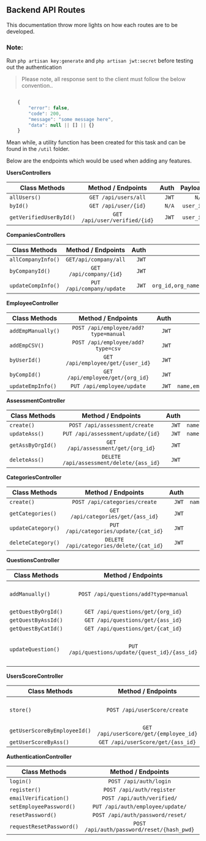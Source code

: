 ## Backend API Routes

This documentation throw more lights on how each routes are to be developed.
### Note:
Run `php artisan key:generate` and `php artisan jwt:secret` before testing out the authentication


> Please note, all response sent to the client must follow the below convention..

```js

    {
        "error": false,
        "code": 200,
        "message": "some message here",
        "data": null || [] || {}
    }

```

Mean while, a utility function has been created for this task and can be found in the `/util` folder.


Below are the endpoints which would be used when adding any features.

**UsersControllers**

| Class Methods        | Method / Endpoints    | Auth  | Payload |
| ------------- |:-------------:| -----:| -----:
| `allUsers()`  | `GET /api/users/all` |`JWT`| `N/A` |
| `byId()`      | `GET /api/user/{id}` |`N/A`|  `user_id`  |
| `getVerifiedUserById()` | `GET /api/user/verified/{id}` | `JWT` | `user_id` |

**CompaniesControllers**

| Class Methods        | Method / Endpoints    | Auth  | Payload |
| ------------- |:-------------:| -----:| -----:
|`allCompanyInfo()`| `GET/api/company/all` |`JWT`| `N/A` |
|`byCompanyId()`| `GET /api/company/{id}` |`JWT`|  `user_id`  |
|`updateCompInfo()` | `PUT /api/company/update` | `JWT` | `org_id,org_name,org_mail,org_logo` |

**EmployeeController**

| Class Methods        | Method / Endpoints    | Auth  | Payload |
| ------------- |:-------------:| -----:| -----:
|`addEmpManually()`| `POST /api/employee/add?type=manual` |`JWT`| `username,full_name,email` |
|`addEmpCSV()`| `POST /api/employee/add?type=csv` |`JWT`| `base64 file` |
|`byUserId()`| `GET /api/employee/get/{user_id}` |`JWT`|  `user_id`  |
|`byCompId()`| `GET /api/employee/get/{org_id}` |`JWT`|  `org_id`  |
|`updateEmpInfo()` | `PUT /api/employee/update` | `JWT` | `name,email,full_name,profile_image` |

**AssessmentController**

| Class Methods        | Method / Endpoints    | Auth  | Payload |
| ------------- |:-------------:| -----:| -----:
|`create()`| `POST /api/assessment/create` |`JWT`| `name,start_date,start_time` |
|`updateAss()`| `PUT /api/assessment/update/{id}` |`JWT`|  `name,start_date,start_time`  |
|`getAssByOrgId()` | `GET /api/assessment/get/{org_id}` | `JWT` | `org_id` |
|`deleteAss()` | `DELETE /api/assessment/delete/{ass_id}` | `JWT` | `ass_id` |

**CategoriesController**

| Class Methods        | Method / Endpoints    | Auth  | Payload |
| ------------- |:-------------:| -----:| -----:
|`create()`| `POST /api/categories/create` |`JWT`| `name,assessment_id` |
|`getCategories()`| `GET /api/categories/get/{ass_id}` |`JWT`|  `ass_id`  |
|`updateCategory()` | `PUT /api/categories/update/{cat_id}` | `JWT` | `category_id` |
|`deleteCategory()` | `DELETE /api/categories/delete/{cat_id}` | `JWT` | `category_id` |


**QuestionsController**

| Class Methods        | Method / Endpoints    | Auth  | Payload |
| ------------- |:-------------:| -----:| -----:
|`addManually()`| `POST /api/questions/add?type=manual` |`JWT`| `category_id, category, question,wrong_answers, correct_answers, option, timeframe,is_multiple_answer` |
|`getQuestByOrgId()`| `GET /api/questions/get/{org_id}` |`JWT`|  `org_id`  |
|`getQuestByAssId()`| `GET /api/questions/get/{ass_id}` |`JWT`|  `ass_id`  |
|`getQuestByCatId()`| `GET /api/questions/get/{cat_id}` |`JWT`|  `cat_id`  |
|`updateQuestion()` | `PUT /api/questions/update/{quest_id}/{ass_id}` | `JWT` | `question_id, assessment_id, category_id, category, question,wrong_answers, correct_answers, option, timeframe,is_multiple_answer` |

**UsersScoreController**

| Class Methods        | Method / Endpoints    | Auth  | Payload |
| ------------- |:-------------:| -----:| -----:
|`store()`| `POST /api/userScore/create` |`JWT`| `[assessment_id, employee_id, categories, passed_questions]` |
|`getUserScoreByEmployeeId()`| `GET /api/userScore/get/{employee_id}` |`JWT`|  `user_id`  |
|`getUserScoreByAss()`| `GET /api/userScore/get/{ass_id}` |`JWT`|  `asS_id`  |

**AuthenticationController**

| Class Methods        | Method / Endpoints    | Auth  | Payload |
| ------------- |:-------------:| -----:| -----:
|`login()`| `POST /api/auth/login` |`N/A`| `email,password` |
|`register()`| `POST /api/auth/register` |`N/A`|  `full_name,username,email,password`  |
|`emailVerification()`| `POST /api/auth/verified/` |`N/A`|  `ass_id`  |
|`setEmployeePassword()`| `PUT /api/auth/employee/update/` |`N/A`|  `email,password`  |
|`resetPassword()`| `POST /api/auth/password/reset/` |`N/A`|  `email`  |
|`requestResetPassword()`| `POST /api/auth/password/reset/{hash_pwd}` |`N/A`|  `hash_pwd`  |
